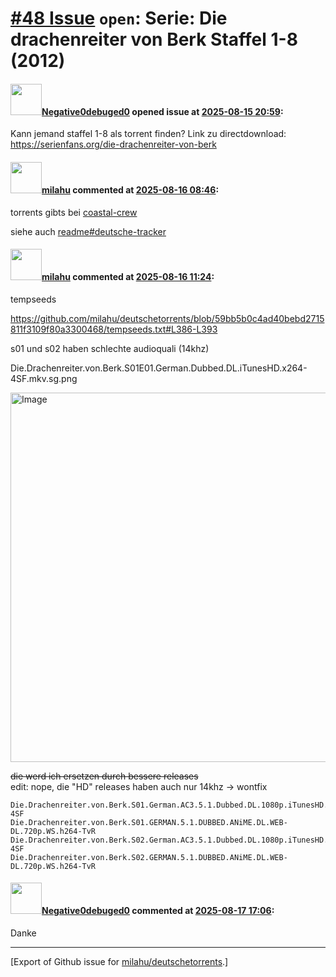 # [\#48 Issue](https://github.com/milahu/deutschetorrents/issues/48) `open`: Serie: Die drachenreiter von Berk Staffel 1-8 (2012)

#### <img src="https://avatars.githubusercontent.com/u/168559339?u=c37bc2be0161aa65c882aa7cd5f5f4302c13d8b4&v=4" width="50">[Negative0debuged0](https://github.com/Negative0debuged0) opened issue at [2025-08-15 20:59](https://github.com/milahu/deutschetorrents/issues/48):

Kann jemand staffel 1-8 als torrent finden? Link zu directdownload:
<https://serienfans.org/die-drachenreiter-von-berk>

#### <img src="https://avatars.githubusercontent.com/u/12958815?v=4" width="50">[milahu](https://github.com/milahu) commented at [2025-08-16 08:46](https://github.com/milahu/deutschetorrents/issues/48#issuecomment-3193504393):

torrents gibts bei
[coastal-crew](https://coastal-crew.bounceme.net/selection.php?search=Die+drachenreiter+von+Berk)

siehe auch
[readme#deutsche-tracker](https://github.com/milahu/deutschetorrents#deutsche-tracker)

#### <img src="https://avatars.githubusercontent.com/u/12958815?v=4" width="50">[milahu](https://github.com/milahu) commented at [2025-08-16 11:24](https://github.com/milahu/deutschetorrents/issues/48#issuecomment-3193599807):

tempseeds

<https://github.com/milahu/deutschetorrents/blob/59bb5b0c4ad40bebd2715811f3109f80a3300468/tempseeds.txt#L386-L393>

s01 und s02 haben schlechte audioquali (14khz)

Die.Drachenreiter.von.Berk.S01E01.German.Dubbed.DL.iTunesHD.x264-4SF.mkv.sg.png

<img width="944" height="591" alt="Image" src="https://github.com/user-attachments/assets/1ab30a62-dc87-4e18-9d24-98efdb0e3322" />

<s>die werd ich ersetzen durch bessere releases</s>  
edit: nope, die "HD" releases haben auch nur 14khz -&gt; wontfix

    Die.Drachenreiter.von.Berk.S01.German.AC3.5.1.Dubbed.DL.1080p.iTunesHD.AVC-4SF
    Die.Drachenreiter.von.Berk.S01.GERMAN.5.1.DUBBED.ANiME.DL.WEB-DL.720p.WS.h264-TvR
    Die.Drachenreiter.von.Berk.S02.German.AC3.5.1.Dubbed.DL.1080p.iTunesHD.AVC-4SF
    Die.Drachenreiter.von.Berk.S02.GERMAN.5.1.DUBBED.ANiME.DL.WEB-DL.720p.WS.h264-TvR

#### <img src="https://avatars.githubusercontent.com/u/168559339?u=c37bc2be0161aa65c882aa7cd5f5f4302c13d8b4&v=4" width="50">[Negative0debuged0](https://github.com/Negative0debuged0) commented at [2025-08-17 17:06](https://github.com/milahu/deutschetorrents/issues/48#issuecomment-3194516095):

Danke

------------------------------------------------------------------------

\[Export of Github issue for
[milahu/deutschetorrents](https://github.com/milahu/deutschetorrents).\]
